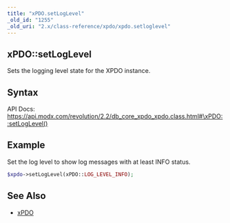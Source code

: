 ```yaml
---
title: "xPDO.setLogLevel"
_old_id: "1255"
_old_uri: "2.x/class-reference/xpdo/xpdo.setloglevel"
---
```


## xPDO::setLogLevel

Sets the logging level state for the XPDO instance.

## Syntax

API Docs: <https://api.modx.com/revolution/2.2/db_core_xpdo_xpdo.class.html#\xPDO::setLogLevel()>

## Example

Set the log level to show log messages with at least INFO status.

``` php
$xpdo->setLogLevel(xPDO::LOG_LEVEL_INFO);
```

## See Also

- [xPDO](extending-modx/xpdo "xPDO")
